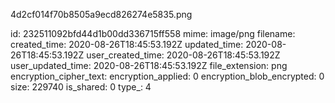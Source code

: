 4d2cf014f70b8505a9ecd826274e5835.png

id: 232511092bfd44d1b00dd336715ff558
mime: image/png
filename: 
created_time: 2020-08-26T18:45:53.192Z
updated_time: 2020-08-26T18:45:53.192Z
user_created_time: 2020-08-26T18:45:53.192Z
user_updated_time: 2020-08-26T18:45:53.192Z
file_extension: png
encryption_cipher_text: 
encryption_applied: 0
encryption_blob_encrypted: 0
size: 229740
is_shared: 0
type_: 4